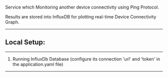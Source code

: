 Service which Monitoring another device connectivity using Ping Protocol.

Results are stored into InfluxDB for plotting real-time Device Connectivity Graph.

---
## Local Setup:

---
1. Running InfluxDb Database (configure its connection 'url' and 'token' in the application.yaml file)

---